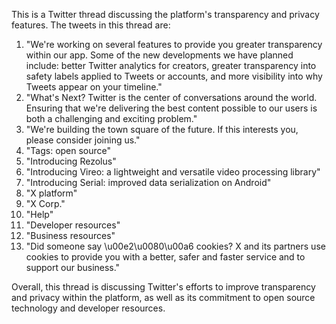 
This is a Twitter thread discussing the platform's transparency and privacy features. The tweets in this thread are:

1. "We're working on several features to provide you greater transparency within our app. Some of the new developments we have planned include: better Twitter analytics for creators, greater transparency into safety labels applied to Tweets or accounts, and more visibility into why Tweets appear on your timeline."
2. "What's Next? Twitter is the center of conversations around the world. Ensuring that we're delivering the best content possible to our users is both a challenging and exciting problem."
3. "We're building the town square of the future. If this interests you, please consider joining us."
4. "Tags: open source"
5. "Introducing Rezolus"
6. "Introducing Vireo: a lightweight and versatile video processing library"
7. "Introducing Serial: improved data serialization on Android"
8. "X platform"
9. "X Corp."
10. "Help"
11. "Developer resources"
12. "Business resources"
13. "Did someone say \u00e2\u0080\u00a6 cookies? X and its partners use cookies to provide you with a better, safer and faster service and to support our business."

Overall, this thread is discussing Twitter's efforts to improve transparency and privacy within the platform, as well as its commitment to open source technology and developer resources.